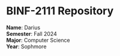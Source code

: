 # BINF-2111 Repository

**Name**: Darius  
**Semester**: Fall 2024  
**Major**: Computer Science  
**Year**: Sophmore
